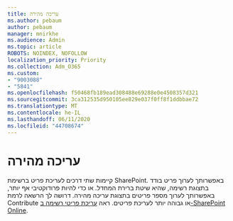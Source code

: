 ```yaml
---
title: עריכה מהירה
ms.author: pebaum
author: pebaum
manager: mnirkhe
ms.audience: Admin
ms.topic: article
ROBOTS: NOINDEX, NOFOLLOW
localization_priority: Priority
ms.collection: Adm_O365
ms.custom:
- "9003088"
- "5841"
ms.openlocfilehash: f50468fb189ead308488e69288e0e4508357d321
ms.sourcegitcommit: 3ca312535d950105ee829e037f0ff8f1ddbbae72
ms.translationtype: MT
ms.contentlocale: he-IL
ms.lasthandoff: 06/11/2020
ms.locfileid: "44708674"
---
```

# <a name="quick-edit"></a>עריכה מהירה

קיימות שתי דרכים לעריכת פריט ברשימת SharePoint. באפשרותך לערוך פריט בודד בתצוגת רשימה, שהיא שיטת ברירת המחדל. או כדי להיות פרודוקטיבי אף יותר, באפשרותך לערוך מספר פריטים בתצוגת עריכה מהירה. דרושה לך הרשאה לרמת Contribute או גבוהה יותר לעריכת פריטים. ראה [עריכת פריטי רשימה ב-SharePoint Online](https://support.microsoft.com/office/dac1a1c3-a80b-4082-ba57-715cf613d0f7).
